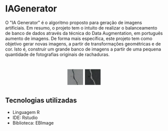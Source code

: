 # IAGenerator 
<p>
     O "IA Generator" é o algoritmo proposto para geração de imagens artificiais. Em resumo, o projeto tem o intuito de realizar o balanceamento de banco de dados através da técnica do Data Augmentation, em português aumento de imagens. De forma mais específica, este projeto tem como objetivo gerar novas imagens, a partir de transformações geométricas e de cor. Isto é, construir um grande banco de imagens a partir de uma pequena quantidade de fotografias originais de rachaduras.
</p>

<h1 align="center" display="flex" justify-content="center" >
  <img alt="originalImage" title="Imagem original" src="./ExampleDatabaseImages/concreteCrack.png" height="50px" width="50px" />
  <img alt="tranformImage" title="Imagem Artificial" src="./ExampleDatabaseImages/transform/brightnessContrastGammaCorrection/brightnessContrastGammaCorrection 659.987819613889 ConcreteCrack.png 0.509803921568627 .png" height="50px" width="50px"/>
</h1>

<h2>Tecnologias utilizadas</h2>
<ul>
    <li>Linguagem R</li>
    <li>IDE: Rstudio</li>
    <li>Biblioteca: EBImage</li>
</ul>
